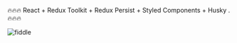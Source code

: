 🔥🔥🔥 React + Redux Toolkit + Redux Persist + Styled Components + Husky
.🔥🔥🔥

![fiddle](https://user-images.githubusercontent.com/33048490/147659025-a89cbc02-8d2a-4fff-935c-25036ee19cd5.gif)

